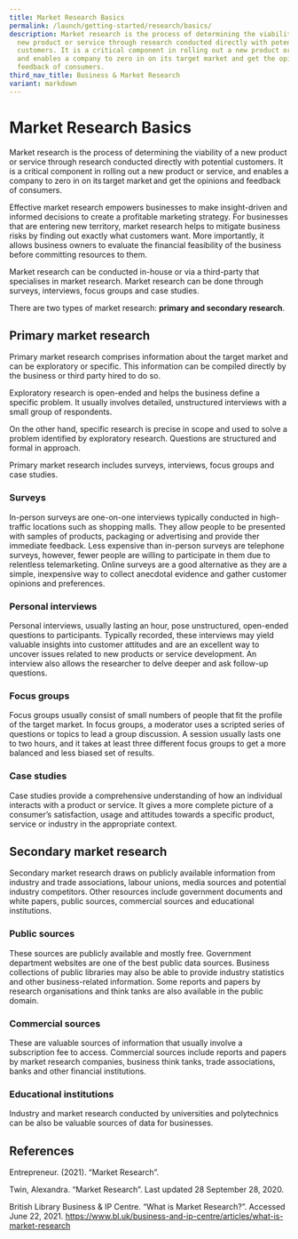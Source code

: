 ```yaml
---
title: Market Research Basics
permalink: /launch/getting-started/research/basics/
description: Market research is the process of determining the viability of a
  new product or service through research conducted directly with potential
  customers. It is a critical component in rolling out a new product or service,
  and enables a company to zero in on its target market and get the opinions and
  feedback of consumers.
third_nav_title: Business & Market Research
variant: markdown
---
```

# Market Research Basics 

 

Market research is the process of determining the viability of a new product or service through research conducted directly with potential customers. It is a critical component in rolling out a new product or service, and enables a company to zero in on its target market and get the opinions and feedback of consumers.   

 

Effective market research empowers businesses to make insight-driven and informed decisions to create a profitable marketing strategy. For businesses that are entering new territory, market research helps to mitigate business risks by finding out exactly what customers want. More importantly, it allows business owners to evaluate the financial feasibility of the business before committing resources to them.  

 

Market research can be conducted in-house or via a third-party that specialises in market research. Market research can be done through surveys, interviews, focus groups and case studies.  

 

There are two types of market research: **primary and secondary research**.  

 

## Primary market research 

Primary market research comprises information about the target market and can be exploratory or specific. This information can be compiled directly by the business or third party hired to do so.  

 

Exploratory research is open-ended and helps the business define a specific problem. It usually involves detailed, unstructured interviews with a small group of respondents.  

 

On the other hand, specific research is precise in scope and used to solve a problem identified by exploratory research. Questions are structured and formal in approach. 

 

Primary market research includes surveys, interviews, focus groups and case studies.  

 

### Surveys 

In-person surveys are one-on-one interviews typically conducted in high-traffic locations such as shopping malls. They allow people to be presented with samples of products, packaging or advertising and provide ther immediate feedback. Less expensive than in-person surveys are telephone surveys, however, fewer people are willing to participate in them due to relentless telemarketing. Online surveys are a good alternative as they are a simple, inexpensive way to collect anecdotal evidence and gather customer opinions and preferences. 


### Personal interviews 

Personal interviews, usually lasting an hour, pose unstructured, open-ended questions to participants. Typically recorded, these interviews may yield valuable insights into customer attitudes and are an excellent way to uncover issues related to new products or service development. An interview also allows the researcher to delve deeper and ask follow-up questions. 

 

### Focus groups 

Focus groups usually consist of small numbers of people that fit the profile of the target market. In focus groups, a moderator uses a scripted series of questions or topics to lead a group discussion. A session usually lasts one to two hours, and it takes at least three different focus groups to get a more balanced and less biased set of results. 

 

### Case studies 

Case studies provide a comprehensive understanding of how an individual interacts with a product or service. It gives a more complete picture of a consumer’s satisfaction, usage and attitudes towards a specific product, service or industry in the appropriate context. 

 

 

## Secondary market research 

Secondary market research draws on publicly available information from industry and trade associations, labour unions, media sources and potential industry competitors. Other resources include government documents and white papers, public sources, commercial sources and educational institutions.  

 

### Public sources 

These sources are publicly available and mostly free. Government department websites are one of the best public data sources. Business collections of public libraries may also be able to provide industry statistics and other business-related information. Some reports and papers by research organisations and think tanks are also available in the public domain.  

 

### Commercial sources 

These are valuable sources of information that usually involve a subscription fee to access. Commercial sources include reports and papers by market research companies, business think tanks, trade associations, banks and other financial institutions.  

 

### Educational institutions 

Industry and market research conducted by universities and polytechnics can be also be valuable sources of data for businesses.  

 

## References 

 
Entrepreneur. (2021). “Market Research”. 

 

Twin, Alexandra. “Market Research”. Last updated 28 September 28, 2020.  

 

British Library Business &amp; IP Centre. “What is Market Research?”. Accessed June 22, 2021. https://www.bl.uk/business-and-ip-centre/articles/what-is-market-research